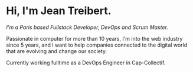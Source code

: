 # Hi, I'm Jean Treibert.

*I'm a Paris based Fullstack Developer, DevOps and Scrum Master.*

Passionate in computer for more than 10 years, I'm into the web industry since 5 years, and I want to help companies connected to the digital world that are evolving and change our society.

Currently working fulltime as a DevOps Engineer in Cap-Collectif. 
